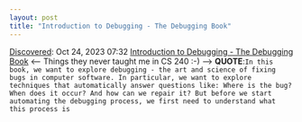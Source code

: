 ```yaml
---
layout: post
title: "Introduction to Debugging - The Debugging Book"
---
```

[Discovered](http://rolandtanglao.com/2020/07/29/p1-blogthis-checkvist-list-links-to-blog/): Oct 24, 2023 07:32 [Introduction to Debugging - The Debugging Book](https://www.debuggingbook.org/html/Intro_Debugging.html) <-- Things they never taught me in CS 240 :-) --> **QUOTE**:`In this book, we want to explore debugging - the art and science of fixing bugs in computer software. In particular, we want to explore techniques that automatically answer questions like: Where is the bug? When does it occur? And how can we repair it? But before we start automating the debugging process, we first need to understand what this process is`
